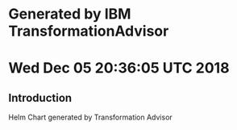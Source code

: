 # Generated by IBM TransformationAdvisor
# Wed Dec 05 20:36:05 UTC 2018
## Introduction

Helm Chart generated by Transformation Advisor
